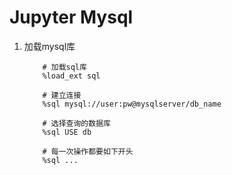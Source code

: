 # Jupyter Mysql

1. 加载mysql库
    ```
        # 加载sql库
        %load_ext sql

        # 建立连接
        %sql mysql://user:pw@mysqlserver/db_name

        # 选择查询的数据库
        %sql USE db

        # 每一次操作都要如下开头
        %sql ...
    ```